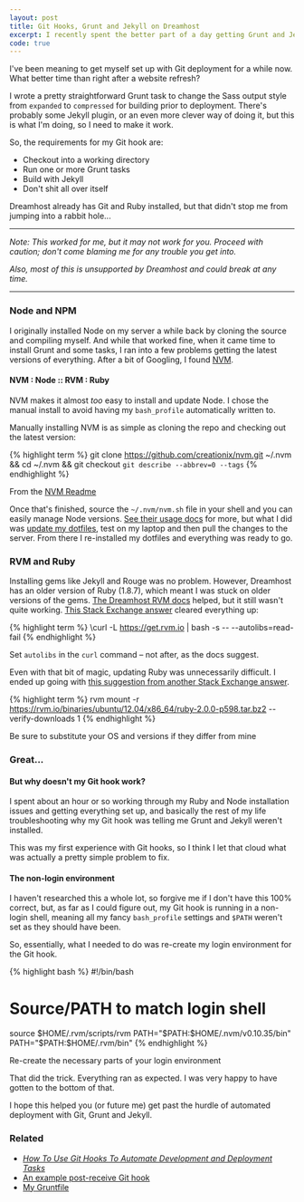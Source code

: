 ```yaml
---
layout: post
title: Git Hooks, Grunt and Jekyll on Dreamhost
excerpt: I recently spent the better part of a day getting Grunt and Jekyll to properly execute via a Git post-receive hook. Here are some notes about getting Node, Grunt and Jekyll running on a shared Dreamhost server.
code: true
---
```


I've been meaning to get myself set up with Git deployment for a while now. What better time than right after a website refresh?

I wrote a pretty straightforward Grunt task to change the Sass output style from `expanded` to `compressed` for building prior to deployment. There's probably some Jekyll plugin, or an even more clever way of doing it, but this is what I'm doing, so I need to make it work.

So, the requirements for my Git hook are:

- Checkout into a working directory
- Run one or more Grunt tasks
- Build with Jekyll
- Don't shit all over itself

Dreamhost already has Git and Ruby installed, but that didn't stop me from jumping into a rabbit hole...

---

*Note: This worked for me, but it may not work for you. Proceed with caution; don't come blaming me for any trouble you get into.*

*Also, most of this is unsupported by Dreamhost and could break at any time.*

---

### Node and NPM

I originally installed Node on my server a while back by cloning the source and compiling myself. And while that worked fine, when it came time to install Grunt and some tasks, I ran into a few problems getting the latest versions of everything. After a bit of Googling, I found [NVM](https://github.com/creationix/nvm).

#### NVM : Node :: RVM : Ruby

NVM makes it almost *too* easy to install and update Node. I chose the manual install to avoid having my `bash_profile` automatically written to.

Manually installing NVM is as simple as cloning the repo and checking out the latest version:

{% highlight term %}
git clone https://github.com/creationix/nvm.git ~/.nvm && cd ~/.nvm && git checkout `git describe --abbrev=0 --tags`
{% endhighlight %}

From the [NVM Readme](https://github.com/creationix/nvm#manual-install)

Once that's finished, source the `~/.nvm/nvm.sh` file in your shell and you can easily manage Node versions. [See their usage docs](https://github.com/creationix/nvm#usage) for more, but what I did was [update my dotfiles](https://github.com/goodguyry/dotfiles/commit/5cd72d0a62779aace5ee444eb1ae8cf0194955f6), test on my laptop and then pull the changes to the server. From there I re-installed my dotfiles and everything was ready to go.

### RVM and Ruby

Installing gems like Jekyll and Rouge was no problem. However, Dreamhost has an older version of Ruby (1.8.7), which meant I was stuck on older versions of the gems. [The Dreamhost RVM docs](http://wiki.dreamhost.com/RVM) helped, but it still wasn't quite working. [This Stack Exchange answer](http://stackoverflow.com/questions/17357777/dreamhost-vps-cant-install-rvm-because-new-to-be-sudoer/17364911#17364911) cleared everything up:

{% highlight term %}
\curl -L https://get.rvm.io | bash -s -- --autolibs=read-fail
{% endhighlight %}

Set `autolibs` in the `curl` command &ndash; not after, as the docs suggest.

Even with that bit of magic, updating Ruby was unnecessarily difficult. I ended up going with [this suggestion from another Stack Exchange answer](http://stackoverflow.com/questions/15798461/how-do-i-use-rvm-to-install-ruby-on-a-dreamhost-shared-server/19238624#19238624).

{% highlight term %}
rvm mount -r https://rvm.io/binaries/ubuntu/12.04/x86_64/ruby-2.0.0-p598.tar.bz2 --verify-downloads 1
{% endhighlight %}

Be sure to substitute your OS and versions if they differ from mine

### Great...

#### But why doesn't my Git hook work?

I spent about an hour or so working through my Ruby and Node installation issues and getting everything set up, and basically the rest of my life troubleshooting why my Git hook was telling me Grunt and Jekyll weren't installed.

This was my first experience with Git hooks, so I think I let that cloud what was actually a pretty simple problem to fix.

#### The non-login environment

I haven't researched this a whole lot, so forgive me if I don't have this 100% correct, but, as far as I could figure out, my Git hook is running in a non-login shell, meaning all my fancy `bash_profile` settings and `$PATH` weren't set as they should have been.

So, essentially, what I needed to do was re-create my login environment for the Git hook.

{% highlight bash %}
#!/bin/bash

# Source/PATH to match login shell
source $HOME/.rvm/scripts/rvm
PATH="$PATH:$HOME/.nvm/v0.10.35/bin"
PATH="$PATH:$HOME/.rvm/bin"
{% endhighlight %}

Re-create the necessary parts of your login environment

That did the trick. Everything ran as expected. I was very happy to have gotten to the bottom of that.

I hope this helped you (or future me) get past the hurdle of automated deployment with Git, Grunt and Jekyll.

### Related

- [_How To Use Git Hooks To Automate Development and Deployment Tasks_](https://www.digitalocean.com/community/tutorials/how-to-use-git-hooks-to-automate-development-and-deployment-tasks)
- [An example post-receive Git hook](https://gist.github.com/goodguyry/60661091c2bb68d9574c)
- [My Gruntfile](https://github.com/goodguyry/ryandomingue.com/blob/master/Gruntfile.js)
